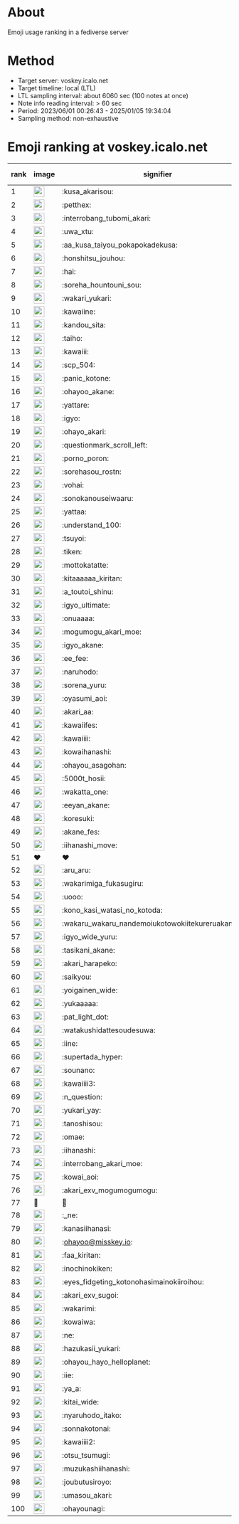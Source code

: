 # About
Emoji usage ranking in a fediverse server

# Method
- Target server: voskey.icalo.net
- Target timeline: local (LTL)
- LTL sampling interval: about 6060 sec (100 notes at once)
- Note info reading interval: > 60 sec
- Period: 2023/06/01 00:26:43 - 2025/01/05 19:34:04 
- Sampling method: non-exhaustive

# Emoji ranking at voskey.icalo.net

|rank|image|signifier|type|frequency score|
|----|----|----|----|----|
|1|<img height="24" src="https://voskey.icalo.net/emoji/kusa_akarisou.webp">|:kusa_akarisou:|custom|36923|
|2|<img height="24" src="https://voskey.icalo.net/emoji/petthex.webp">|:petthex:|custom|28909|
|3|<img height="24" src="https://voskey.icalo.net/emoji/interrobang_tubomi_akari.webp">|:interrobang_tubomi_akari:|custom|14899|
|4|<img height="24" src="https://voskey.icalo.net/emoji/uwa_xtu.webp">|:uwa_xtu:|custom|12645|
|5|<img height="24" src="https://voskey.icalo.net/emoji/aa_kusa_taiyou_pokapokadekusa.webp">|:aa_kusa_taiyou_pokapokadekusa:|custom|11781|
|6|<img height="24" src="https://voskey.icalo.net/emoji/honshitsu_jouhou.webp">|:honshitsu_jouhou:|custom|10285|
|7|<img height="24" src="https://voskey.icalo.net/emoji/hai.webp">|:hai:|custom|8807|
|8|<img height="24" src="https://voskey.icalo.net/emoji/soreha_hountouni_sou.webp">|:soreha_hountouni_sou:|custom|7565|
|9|<img height="24" src="https://voskey.icalo.net/emoji/wakari_yukari.webp">|:wakari_yukari:|custom|7235|
|10|<img height="24" src="https://voskey.icalo.net/emoji/kawaiine.webp">|:kawaiine:|custom|7126|
|11|<img height="24" src="https://voskey.icalo.net/emoji/kandou_sita.webp">|:kandou_sita:|custom|7031|
|12|<img height="24" src="https://voskey.icalo.net/emoji/taiho.webp">|:taiho:|custom|6988|
|13|<img height="24" src="https://voskey.icalo.net/emoji/kawaiii.webp">|:kawaiii:|custom|6776|
|14|<img height="24" src="https://voskey.icalo.net/emoji/scp_504.webp">|:scp_504:|custom|6058|
|15|<img height="24" src="https://voskey.icalo.net/emoji/panic_kotone.webp">|:panic_kotone:|custom|5992|
|16|<img height="24" src="https://voskey.icalo.net/emoji/ohayoo_akane.webp">|:ohayoo_akane:|custom|5483|
|17|<img height="24" src="https://voskey.icalo.net/emoji/yattare.webp">|:yattare:|custom|5017|
|18|<img height="24" src="https://voskey.icalo.net/emoji/igyo.webp">|:igyo:|custom|4943|
|19|<img height="24" src="https://voskey.icalo.net/emoji/ohayo_akari.webp">|:ohayo_akari:|custom|4816|
|20|<img height="24" src="https://voskey.icalo.net/emoji/questionmark_scroll_left.webp">|:questionmark_scroll_left:|custom|4799|
|21|<img height="24" src="https://voskey.icalo.net/emoji/porno_poron.webp">|:porno_poron:|custom|4558|
|22|<img height="24" src="https://voskey.icalo.net/emoji/sorehasou_rostn.webp">|:sorehasou_rostn:|custom|4461|
|23|<img height="24" src="https://voskey.icalo.net/emoji/vohai.webp">|:vohai:|custom|4433|
|24|<img height="24" src="https://voskey.icalo.net/emoji/sonokanouseiwaaru.webp">|:sonokanouseiwaaru:|custom|4426|
|25|<img height="24" src="https://voskey.icalo.net/emoji/yattaa.webp">|:yattaa:|custom|4179|
|26|<img height="24" src="https://voskey.icalo.net/emoji/understand_100.webp">|:understand_100:|custom|3942|
|27|<img height="24" src="https://voskey.icalo.net/emoji/tsuyoi.webp">|:tsuyoi:|custom|3856|
|28|<img height="24" src="https://voskey.icalo.net/emoji/tiken.webp">|:tiken:|custom|3851|
|29|<img height="24" src="https://voskey.icalo.net/emoji/mottokatatte.webp">|:mottokatatte:|custom|3723|
|30|<img height="24" src="https://voskey.icalo.net/emoji/kitaaaaaa_kiritan.webp">|:kitaaaaaa_kiritan:|custom|3701|
|31|<img height="24" src="https://voskey.icalo.net/emoji/a_toutoi_shinu.webp">|:a_toutoi_shinu:|custom|3648|
|32|<img height="24" src="https://voskey.icalo.net/emoji/igyo_ultimate.webp">|:igyo_ultimate:|custom|3576|
|33|<img height="24" src="https://voskey.icalo.net/emoji/onuaaaa.webp">|:onuaaaa:|custom|3314|
|34|<img height="24" src="https://voskey.icalo.net/emoji/mogumogu_akari_moe.webp">|:mogumogu_akari_moe:|custom|3094|
|35|<img height="24" src="https://voskey.icalo.net/emoji/igyo_akane.webp">|:igyo_akane:|custom|3073|
|36|<img height="24" src="https://voskey.icalo.net/emoji/ee_fee.webp">|:ee_fee:|custom|3064|
|37|<img height="24" src="https://voskey.icalo.net/emoji/naruhodo.webp">|:naruhodo:|custom|3056|
|38|<img height="24" src="https://voskey.icalo.net/emoji/sorena_yuru.webp">|:sorena_yuru:|custom|2970|
|39|<img height="24" src="https://voskey.icalo.net/emoji/oyasumi_aoi.webp">|:oyasumi_aoi:|custom|2952|
|40|<img height="24" src="https://voskey.icalo.net/emoji/akari_aa.webp">|:akari_aa:|custom|2934|
|41|<img height="24" src="https://voskey.icalo.net/emoji/kawaiifes.webp">|:kawaiifes:|custom|2912|
|42|<img height="24" src="https://voskey.icalo.net/emoji/kawaiiii.webp">|:kawaiiii:|custom|2893|
|43|<img height="24" src="https://voskey.icalo.net/emoji/kowaihanashi.webp">|:kowaihanashi:|custom|2828|
|44|<img height="24" src="https://voskey.icalo.net/emoji/ohayou_asagohan.webp">|:ohayou_asagohan:|custom|2728|
|45|<img height="24" src="https://voskey.icalo.net/emoji/5000t_hosii.webp">|:5000t_hosii:|custom|2652|
|46|<img height="24" src="https://voskey.icalo.net/emoji/wakatta_one.webp">|:wakatta_one:|custom|2622|
|47|<img height="24" src="https://voskey.icalo.net/emoji/eeyan_akane.webp">|:eeyan_akane:|custom|2618|
|48|<img height="24" src="https://voskey.icalo.net/emoji/koresuki.webp">|:koresuki:|custom|2615|
|49|<img height="24" src="https://voskey.icalo.net/emoji/akane_fes.webp">|:akane_fes:|custom|2608|
|50|<img height="24" src="https://voskey.icalo.net/emoji/iihanashi_move.webp">|:iihanashi_move:|custom|2598|
|51|❤|❤|unicode|2597|
|52|<img height="24" src="https://voskey.icalo.net/emoji/aru_aru.webp">|:aru_aru:|custom|2591|
|53|<img height="24" src="https://voskey.icalo.net/emoji/wakarimiga_fukasugiru.webp">|:wakarimiga_fukasugiru:|custom|2517|
|54|<img height="24" src="https://voskey.icalo.net/emoji/uooo.webp">|:uooo:|custom|2507|
|55|<img height="24" src="https://voskey.icalo.net/emoji/kono_kasi_watasi_no_kotoda.webp">|:kono_kasi_watasi_no_kotoda:|custom|2465|
|56|<img height="24" src="https://voskey.icalo.net/emoji/wakaru_wakaru_nandemoiukotowokiitekureruakanetyan.webp">|:wakaru_wakaru_nandemoiukotowokiitekureruakanetyan:|custom|2438|
|57|<img height="24" src="https://voskey.icalo.net/emoji/igyo_wide_yuru.webp">|:igyo_wide_yuru:|custom|2417|
|58|<img height="24" src="https://voskey.icalo.net/emoji/tasikani_akane.webp">|:tasikani_akane:|custom|2415|
|59|<img height="24" src="https://voskey.icalo.net/emoji/akari_harapeko.webp">|:akari_harapeko:|custom|2370|
|60|<img height="24" src="https://voskey.icalo.net/emoji/saikyou.webp">|:saikyou:|custom|2288|
|61|<img height="24" src="https://voskey.icalo.net/emoji/yoigainen_wide.webp">|:yoigainen_wide:|custom|2275|
|62|<img height="24" src="https://voskey.icalo.net/emoji/yukaaaaa.webp">|:yukaaaaa:|custom|2272|
|63|<img height="24" src="https://voskey.icalo.net/emoji/pat_light_dot.webp">|:pat_light_dot:|custom|2269|
|64|<img height="24" src="https://voskey.icalo.net/emoji/watakushidattesoudesuwa.webp">|:watakushidattesoudesuwa:|custom|2211|
|65|<img height="24" src="https://voskey.icalo.net/emoji/iine.webp">|:iine:|custom|2155|
|66|<img height="24" src="https://voskey.icalo.net/emoji/supertada_hyper.webp">|:supertada_hyper:|custom|2073|
|67|<img height="24" src="https://voskey.icalo.net/emoji/sounano.webp">|:sounano:|custom|2069|
|68|<img height="24" src="https://voskey.icalo.net/emoji/kawaiiii3.webp">|:kawaiiii3:|custom|2049|
|69|<img height="24" src="https://voskey.icalo.net/emoji/n_question.webp">|:n_question:|custom|2023|
|70|<img height="24" src="https://voskey.icalo.net/emoji/yukari_yay.webp">|:yukari_yay:|custom|1986|
|71|<img height="24" src="https://voskey.icalo.net/emoji/tanoshisou.webp">|:tanoshisou:|custom|1947|
|72|<img height="24" src="https://voskey.icalo.net/emoji/omae.webp">|:omae:|custom|1942|
|73|<img height="24" src="https://voskey.icalo.net/emoji/iihanashi.webp">|:iihanashi:|custom|1910|
|74|<img height="24" src="https://voskey.icalo.net/emoji/interrobang_akari_moe.webp">|:interrobang_akari_moe:|custom|1846|
|75|<img height="24" src="https://voskey.icalo.net/emoji/kowai_aoi.webp">|:kowai_aoi:|custom|1839|
|76|<img height="24" src="https://voskey.icalo.net/emoji/akari_exv_mogumogumogu.webp">|:akari_exv_mogumogumogu:|custom|1830|
|77|🤔|🤔|unicode|1798|
|78|<img height="24" src="https://voskey.icalo.net/emoji/_ne.webp">|:_ne:|custom|1790|
|79|<img height="24" src="https://voskey.icalo.net/emoji/kanasiihanasi.webp">|:kanasiihanasi:|custom|1785|
|80|<img height="24" src="https://voskey.icalo.net/emoji/ohayoo.webp">|:ohayoo@misskey.io:|custom|1757|
|81|<img height="24" src="https://voskey.icalo.net/emoji/faa_kiritan.webp">|:faa_kiritan:|custom|1747|
|82|<img height="24" src="https://voskey.icalo.net/emoji/inochinokiken.webp">|:inochinokiken:|custom|1712|
|83|<img height="24" src="https://voskey.icalo.net/emoji/eyes_fidgeting_kotonohasimainokiiroihou.webp">|:eyes_fidgeting_kotonohasimainokiiroihou:|custom|1702|
|84|<img height="24" src="https://voskey.icalo.net/emoji/akari_exv_sugoi.webp">|:akari_exv_sugoi:|custom|1697|
|85|<img height="24" src="https://voskey.icalo.net/emoji/wakarimi.webp">|:wakarimi:|custom|1688|
|86|<img height="24" src="https://voskey.icalo.net/emoji/kowaiwa.webp">|:kowaiwa:|custom|1680|
|87|<img height="24" src="https://voskey.icalo.net/emoji/ne.webp">|:ne:|custom|1673|
|88|<img height="24" src="https://voskey.icalo.net/emoji/hazukasii_yukari.webp">|:hazukasii_yukari:|custom|1650|
|89|<img height="24" src="https://voskey.icalo.net/emoji/ohayou_hayo_helloplanet.webp">|:ohayou_hayo_helloplanet:|custom|1648|
|90|<img height="24" src="https://voskey.icalo.net/emoji/iie.webp">|:iie:|custom|1636|
|91|<img height="24" src="https://voskey.icalo.net/emoji/ya_a.webp">|:ya_a:|custom|1625|
|92|<img height="24" src="https://voskey.icalo.net/emoji/kitai_wide.webp">|:kitai_wide:|custom|1612|
|93|<img height="24" src="https://voskey.icalo.net/emoji/nyaruhodo_itako.webp">|:nyaruhodo_itako:|custom|1563|
|94|<img height="24" src="https://voskey.icalo.net/emoji/sonnakotonai.webp">|:sonnakotonai:|custom|1526|
|95|<img height="24" src="https://voskey.icalo.net/emoji/kawaiiii2.webp">|:kawaiiii2:|custom|1517|
|96|<img height="24" src="https://voskey.icalo.net/emoji/otsu_tsumugi.webp">|:otsu_tsumugi:|custom|1472|
|97|<img height="24" src="https://voskey.icalo.net/emoji/muzukashiihanashi.webp">|:muzukashiihanashi:|custom|1471|
|98|<img height="24" src="https://voskey.icalo.net/emoji/joubutusiroyo.webp">|:joubutusiroyo:|custom|1471|
|99|<img height="24" src="https://voskey.icalo.net/emoji/umasou_akari.webp">|:umasou_akari:|custom|1438|
|100|<img height="24" src="https://voskey.icalo.net/emoji/ohayounagi.webp">|:ohayounagi:|custom|1407|
